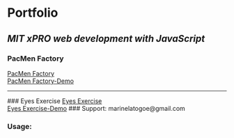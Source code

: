 # **Portfolio**

## _MIT xPRO web development with JavaScript_

### PacMen Factory
<a href="https://github.com/Marinela26/PacMen-Factory">PacMen Factory</a>
<br>
<a href="https://marinela26.github.io/PacMen-Factory/">PacMen Factory-Demo</a>
<hr>
### Eyes Exercise
<a href="https://github.com/Marinela26/Eyes-Exercise">Eyes Exercise</a>
<br>
<a href="https://marinela26.github.io/Eyes-Exercise/">Eyes Exercise-Demo</a>
### Support: marinelatogoe@gmail.com

### Usage:

